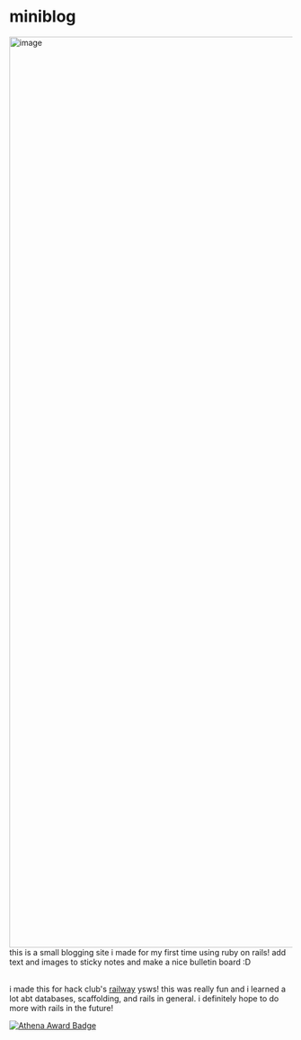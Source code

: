 # miniblog
<img width="2880" height="1620" alt="image" src="https://github.com/user-attachments/assets/cc3ec6a0-f711-4143-a671-d76c73ba639d" />
this is a small blogging site i made for my first time using ruby on rails! add text and images to sticky notes and make a nice bulletin board :D 
<br><br>

i made this for hack club's [railway](https://railway.hackclub.com/) ysws! this was really fun and i learned a lot abt databases, scaffolding, and rails in general. i definitely hope to do more with rails in the future!

[![Athena Award Badge](https://img.shields.io/endpoint?url=https%3A%2F%2Faward.athena.hackclub.com%2Fapi%2Fbadge)](https://award.athena.hackclub.com?utm_source=readme)
